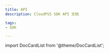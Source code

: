 ```yaml
---
title: API
description: CloudPSS SDK API 文档

tags:
- SDK

---
```


import DocCardList from '@theme/DocCardList';

<DocCardList />


